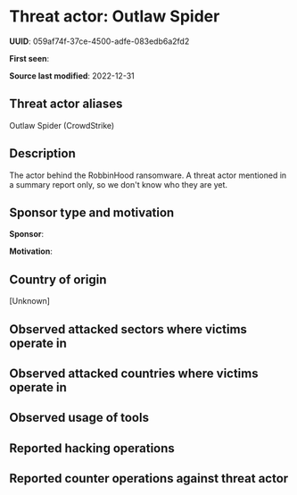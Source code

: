 # Threat actor: Outlaw Spider

**UUID**: 059af74f-37ce-4500-adfe-083edb6a2fd2

**First seen**: 

**Source last modified**: 2022-12-31

## Threat actor aliases

Outlaw Spider (CrowdStrike)

## Description

The actor behind the RobbinHood ransomware.
A threat actor mentioned in a summary report only, so we don't know who they are yet.

## Sponsor type and motivation

**Sponsor**: 

**Motivation**: 


## Country of origin

[Unknown]

## Observed attacked sectors where victims operate in



## Observed attacked countries where victims operate in



## Observed usage of tools



## Reported hacking operations



## Reported counter operations against threat actor





